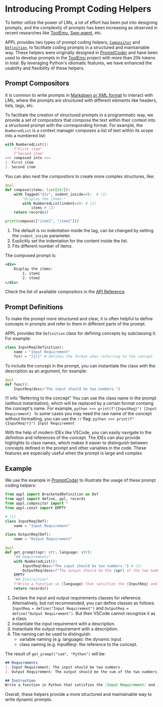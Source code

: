 # Introducing Prompt Coding Helpers

To better utilize the power of LMs, a lot of effort has been put into designing prompts, and the complexity of prompts has been increasing as observed in recent researches like [ToolEmu](https://github.com/ryoungj/ToolEmu), [Swe-agent](https://github.com/princeton-nlp/SWE-agent), etc.

APPL provides two types of prompt coding helpers, [`Compositor`](#prompt-compositors) and [`Definition`](#prompt-definitions), to facilitate coding prompts in a structured and maintainable way. These helpers were originally designed in [PromptCoder](https://github.com/dhh1995/PromptCoder) and have been used to develop prompts in the [ToolEmu](https://github.com/ryoungj/ToolEmu) project with more than 20k tokens in total. By leveraging Python's idiomatic features, we have enhanced the usability and flexibility of these helpers.

## Prompt Compositors
It is common to write prompts in [Markdown or XML format](https://learn.microsoft.com/en-us/azure/ai-services/openai/concepts/advanced-prompt-engineering?pivots=programming-language-chat-completions#add-clear-syntax) to interact with LMs, where the prompts are structured with different elements like headers, lists, tags, etc.

To facilitate the creation of structured prompts in a programmatic way, we provide a set of compositors that compose the text within their context into a structured prompt with the corresponding format. For example, the `NumberedList` is a context manager composes a list of text within its scope into a numbered list:
```python
with NumberedList():
    f"First item"
    f"Second item"
>>> composed into >>>
1. First item
2. Second item
```

You can also nest the compositors to create more complex structures, like:
```python linenums="1"
@ppl
def compose(items: list[str]):
    with Tagged("div", indent_inside=4):  # (1)
        "Display the items:"
        with NumberedList(indent=4): # (2)
            items # (3)
    return records()

print(compose(["item1", "item2"]))
```

1. The default is no indentation inside the tag, can be changed by setting the `indent_inside` parameter.
2. Explicitly set the indentation for the content inside the list.
3. Fits different number of items.

The composed prompt is:
```xml
<div>
    Display the items:
        1. item1
        2. item2
</div>
```

Check the list of available compositors in the [API Reference](../docs/compositor.md). 

## Prompt Definitions
To make the prompt more structured and clear, it is often helpful to define concepts in prompts and refer to them in different parts of the prompt.

APPL provides the `Definition` class for defining concepts by subclassing it. For example:

```python
class InputReq(Definition):
    name = "Input Requirement"
    fstr = "[{}]" # defines the format when referring to the concept
```

To include the concept in the prompt, you can instantiate the class with the description as an argument, for example:
```python
@ppl
def func():
    InputReq(desc="The input should be two numbers.")
```

!!! info "Referring to the concept"
    You can use the class name in the prompt (without instantiation), which will be replaced by a certain format containg the concept's name. For example,
    ```python
    >>> print(f"{InputReq}")
    [Input Requirement]
    ```
    In some cases you may need the raw name of the concept without formatting, you can use the `!r` flag:
    ```python
    >>> print(f"{InputReq!r}")
    Input Requirement
    ```

With the help of modern IDEs like VSCode, you can easily navigate to the definition and references of the concept. The IDEs can also provide highlights to class names, which makes it easier to distinguish between concepts defined in the prompt and other variables in the code. These features are especially useful when the prompt is large and complex. 

## Example
We use the example in [PromptCoder](https://github.com/dhh1995/PromptCoder?tab=readme-ov-file#usage) to illustrate the usage of these prompt coding helpers:

```python linenums="1"
from appl import BracketedDefinition as Def
from appl import define, ppl, records
from appl.compositor import *
from appl.const import EMPTY

# (1)
class InputReq(Def):
    name = "Input Requirement"

class OutputReq(Def):
    name = "Output Requirement"

@ppl
def get_prompt(opr: str, language: str):
    "## Requirements"
    with NumberedList():
        InputReq(desc="The input should be two numbers.") # (2)
        OutputReq(desc=f"The output should be the {opr} of the two numbers.") # (3)
    EMPTY
    "## Instruction"
    f"Write a function in {language} that satisfies the {InputReq} and {OutputReq}." # (4)
    return records()
```

1. Declare the input and output requirements classes for reference.
    Alternatively, but not recommended, you can define classes as follows:
    `InputReq = define("Input Requirement")` and `OutputReq = define("Output Requirement")`.
    But then VSCode cannot recognize it as a class.
2. Instantiate the input requirement with a description.
3. Instantiate the output requirement with a description.
4. The naming can be used to distinguish:
    - variable naming (e.g. language): the dynamic input.
    - class naming (e.g. InputReq): the reference to the concept.

The result of `get_prompt("sum", "Python")` will be:
```md
## Requirements
1. Input Requirement: The input should be two numbers.
2. Output Requirement: The output should be the sum of the two numbers.

## Instruction
Write a function in Python that satisfies the [Input Requirement] and [Output Requirement].
```

Overall, these helpers provide a more structured and maintainable way to write dynamic prompts.
